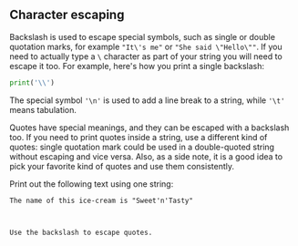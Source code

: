 ## Character escaping

Backslash is used to escape special symbols, such as single or double quotation marks, 
for example `"It\'s me"` or `"She said \"Hello\""`. If you need to actually type a `\`
character as part of your string you will need to escape it too. For example, here's how 
you print a single backslash:

```python
print('\\')
```

The special symbol `'\n'` is used to add a line break to a string, while `'\t'` means tabulation.

Quotes have special meanings, and they can be escaped with a backslash too. 
If you need to print quotes inside a string, use a different kind of quotes: single quotation 
mark could be used in a double-quoted string without escaping and vice versa. Also, as a side note, it is a good 
idea to pick your favorite kind of quotes and use them consistently.
  
Print out the following text using one string:  
```text
The name of this ice-cream is "Sweet'n'Tasty"  
```
<code>

<div class='hint'>Use the backslash to escape quotes.</div>
